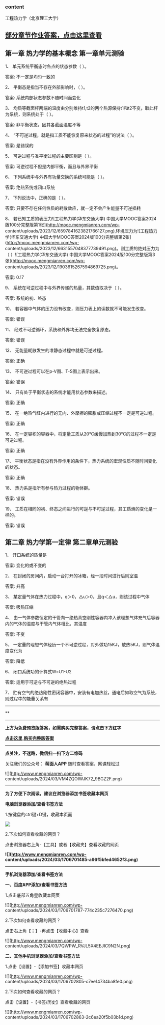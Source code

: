 ### content

工程热力学（北京理工大学）

## [部分章节作业答案，点击这里查看](http://mooc.mengmianren.com/mooc/338561.html)

## 第一章 热力学的基本概念 第一章单元测验

1、 单元系统平衡态时各点的状态参数（  ）。

答案: 不一定是均匀一致的  

2、 平衡态是指当不存在外部影响时，（   ）。

答案: 系统内部状态参数不随时间而变化

3、 均质等截面杆两端的温度由分别维持t1,t2的两个热源保持t1和t2不变，取此杆为系统，则系统处于（  ）。

答案: 非平衡状态，因其各截面温度不等

4、 “不可逆过程，就是指工质不能恢复原来状态的过程”的说法（  ）。

答案: 是错误的

5、 可逆过程与准平衡过程的主要区别是（  ）。

答案: 可逆过程不但是内部平衡，而且与外界平衡

6、 下列系统中与外界有功量交换的系统可能是（  ）。

答案: 绝热系统或闭口系统

7、 下列说法中，正确的是（  ）。

答案: 只要不存在任何性质的耗散效应，就一定不会产生能量不可逆损耗

8、 若已知工质的表压力![工程热力学\(华东交通大学\)
中国大学MOOC答案2024版100分完整版第1张](http://mooc.mengmianren.com/wp-
content/uploads/2023/12/6597841623821766127.png),环境压力为![工程热力学\(华东交通大学\)
中国大学MOOC答案2024版100分完整版第2张](http://mooc.mengmianren.com/wp-
content/uploads/2023/12/6631557048377739491.png)。则工质的绝对压力为（
）![工程热力学\(华东交通大学\) 中国大学MOOC答案2024版100分完整版第3张](http://mooc.mengmianren.com/wp-
content/uploads/2023/12/1903615267594869725.png)。

答案: 0.17

9、 系统在可逆过程中与外界传递的热量，其数值取决于（  ）。

答案: 系统的初、终态

10、 若容器中气体的压力没有改变，则压力表上的读数就不可能发生改变。

答案: 错误

11、 经过不可逆循环，系统和外界均无法完全恢复原态。

答案: 错误

12、 无能量耗散发生的准静态过程中就是可逆过程。

答案: 正确

13、 不可逆过程可以在p-V图、T-S图上表示出来。

答案: 错误

14、 只有处于平衡状态的系统才能用状态参数来描述。

答案: 正确

15、 在一绝热气缸内进行的无内、外摩擦的膨胀或压缩过程不一定是可逆过程。

答案: 正确

16、 在一定容积的容器中，将定量工质从20℃缓慢加热到30℃的过程不一定是可逆过程。

答案: 正确

17、 平衡状态是指在没有外界作用的条件下，热力系统的宏观性质不随时间变化的状态。

答案: 正确

18、 热力系是指所有参与热力过程的物体群。

答案: 错误

19、 工质在相同的初、终态之间进行的可逆与不可逆过程，其工质熵的变化是一样的。

答案: 错误

## 第二章 热力学第一定律 第二章单元测验

1、 开口系统的质量是

答案: 变化的或不变的

2、 在封闭的房间内，启动一台打开的冰箱，经一段时间进行后则室温

答案: 升高

3、 某定量气体在热力过程中，q＞0，△u＞0，且q＜△u，则该过程中气体

答案: 吸热压缩

4、 由一气体参数恒定的干管向一绝热真空刚性容器内冲入该理想气体充气后容器内的气体的温度与干管内气体相比，其温度

答案: 不变

5、 一定量的理想气体经历一个不可逆过程，对外做功15KJ，放热5KJ，则气体温度变化为

答案: 降低

6、 闭口系统功的计算式W=U1-U2

答案: 适用于可逆与不可逆的绝热过程

7、 贮有空气的绝热刚性密闭容器中，安装有电加热丝，通电后如取空气为系统，则过程中的能量关系有

* * *

**

* * *

**上方为免费预览版答案，如需购买完整答案，请点击下方红字**

[**点击这里,购买完整版答案**](http://mooc.mengmianren.com/mooc/93226.html)

* * *

**点关注，不迷路，微信扫一扫下方二维码**

关注我们的公众号： **萌面人APP** 随时查看答案，网课轻松过

![](http://www.mengmianren.com/wp-
content/uploads/2024/03/VM4ZQOIWJK72_9BGZ2F.png)

* * *

**为了方便下次阅读，建议在浏览器添加书签收藏本网页**

**电脑浏览器添加/查看书签方法**

1.按键盘的ctrl键+D键，收藏本页面

![](http://www.mengmianren.com/wp-content/uploads/2024/03/AF9T_JKKHAJN.png)

2.下次如何查看收藏的网页？

点击浏览器右上角-【工具】或者【收藏夹】查看收藏的网页

**![](http://www.mengmianren.com/wp-
content/uploads/2024/03/1706701485-a96f5bfed4652f3.png)**

* * *

**手机浏览器添加/查看书签方法**

**一、百度APP添加/查看书签方法**

1.点击底部五角星收藏本网页

![](http://www.mengmianren.com/wp-
content/uploads/2024/03/1706701787-774c235c7276470.png)

2.下次如何查看收藏的网页？

点击右上角【┇】-再点击【收藏中心】查看

![](http://www.mengmianren.com/wp-
content/uploads/2024/03/7QWPW_RVJL5X4EEJIC9N2N.png)

**二、其他手机浏览器添加/查看书签方法**

1.点击【设置】-【添加书签】收藏本网页

![](http://www.mengmianren.com/wp-
content/uploads/2024/03/1706702805-c7ee14734ba8fe0.png)

2.下次如何查看收藏的网页？

点击【设置】-【书签/历史】查看收藏的网页

![](http://www.mengmianren.com/wp-
content/uploads/2024/03/1706702863-2c6ea20f5b03b1d.png)

